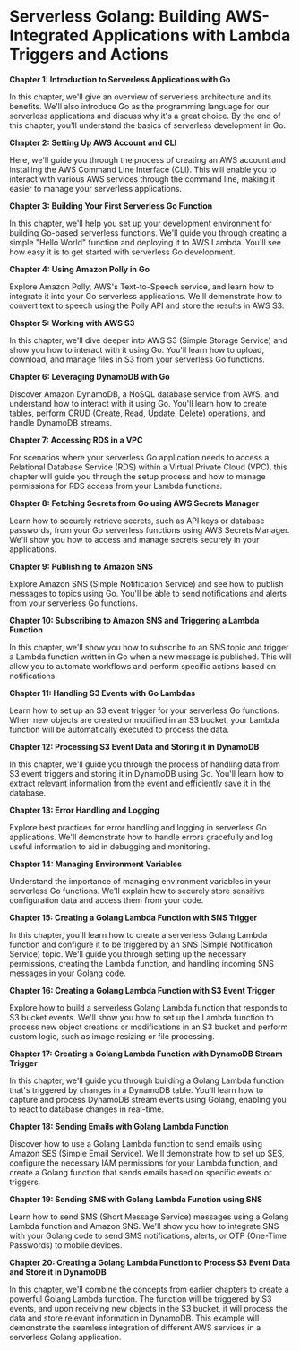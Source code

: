 # Serverless Golang: Building AWS-Integrated Applications with Lambda Triggers and Actions

**Chapter 1: Introduction to Serverless Applications with Go**

In this chapter, we'll give an overview of serverless architecture and its benefits. We'll also introduce Go as the programming language for our serverless applications and discuss why it's a great choice. By the end of this chapter, you'll understand the basics of serverless development in Go.

**Chapter 2: Setting Up AWS Account and CLI**

Here, we'll guide you through the process of creating an AWS account and installing the AWS Command Line Interface (CLI). This will enable you to interact with various AWS services through the command line, making it easier to manage your serverless applications.

**Chapter 3: Building Your First Serverless Go Function**

In this chapter, we'll help you set up your development environment for building Go-based serverless functions. We'll guide you through creating a simple "Hello World" function and deploying it to AWS Lambda. You'll see how easy it is to get started with serverless Go development.

**Chapter 4: Using Amazon Polly in Go**

Explore Amazon Polly, AWS's Text-to-Speech service, and learn how to integrate it into your Go serverless applications. We'll demonstrate how to convert text to speech using the Polly API and store the results in AWS S3.

**Chapter 5: Working with AWS S3**

In this chapter, we'll dive deeper into AWS S3 (Simple Storage Service) and show you how to interact with it using Go. You'll learn how to upload, download, and manage files in S3 from your serverless Go functions.

**Chapter 6: Leveraging DynamoDB with Go**

Discover Amazon DynamoDB, a NoSQL database service from AWS, and understand how to interact with it using Go. You'll learn how to create tables, perform CRUD (Create, Read, Update, Delete) operations, and handle DynamoDB streams.

**Chapter 7: Accessing RDS in a VPC**

For scenarios where your serverless Go application needs to access a Relational Database Service (RDS) within a Virtual Private Cloud (VPC), this chapter will guide you through the setup process and how to manage permissions for RDS access from your Lambda functions.

**Chapter 8: Fetching Secrets from Go using AWS Secrets Manager**

Learn how to securely retrieve secrets, such as API keys or database passwords, from your Go serverless functions using AWS Secrets Manager. We'll show you how to access and manage secrets securely in your applications.

**Chapter 9: Publishing to Amazon SNS**

Explore Amazon SNS (Simple Notification Service) and see how to publish messages to topics using Go. You'll be able to send notifications and alerts from your serverless Go functions.

**Chapter 10: Subscribing to Amazon SNS and Triggering a Lambda Function**

In this chapter, we'll show you how to subscribe to an SNS topic and trigger a Lambda function written in Go when a new message is published. This will allow you to automate workflows and perform specific actions based on notifications.

**Chapter 11: Handling S3 Events with Go Lambdas**

Learn how to set up an S3 event trigger for your serverless Go functions. When new objects are created or modified in an S3 bucket, your Lambda function will be automatically executed to process the data.

**Chapter 12: Processing S3 Event Data and Storing it in DynamoDB**

In this chapter, we'll guide you through the process of handling data from S3 event triggers and storing it in DynamoDB using Go. You'll learn how to extract relevant information from the event and efficiently save it in the database.

**Chapter 13: Error Handling and Logging**

Explore best practices for error handling and logging in serverless Go applications. We'll demonstrate how to handle errors gracefully and log useful information to aid in debugging and monitoring.

**Chapter 14: Managing Environment Variables**

Understand the importance of managing environment variables in your serverless Go functions. We'll explain how to securely store sensitive configuration data and access them from your code.

**Chapter 15: Creating a Golang Lambda Function with SNS Trigger**

In this chapter, you'll learn how to create a serverless Golang Lambda function and configure it to be triggered by an SNS (Simple Notification Service) topic. We'll guide you through setting up the necessary permissions, creating the Lambda function, and handling incoming SNS messages in your Golang code.

**Chapter 16: Creating a Golang Lambda Function with S3 Event Trigger**

Explore how to build a serverless Golang Lambda function that responds to S3 bucket events. We'll show you how to set up the Lambda function to process new object creations or modifications in an S3 bucket and perform custom logic, such as image resizing or file processing.

**Chapter 17: Creating a Golang Lambda Function with DynamoDB Stream Trigger**

In this chapter, we'll guide you through building a Golang Lambda function that's triggered by changes in a DynamoDB table. You'll learn how to capture and process DynamoDB stream events using Golang, enabling you to react to database changes in real-time.

**Chapter 18: Sending Emails with Golang Lambda Function**

Discover how to use a Golang Lambda function to send emails using Amazon SES (Simple Email Service). We'll demonstrate how to set up SES, configure the necessary IAM permissions for your Lambda function, and create a Golang function that sends emails based on specific events or triggers.

**Chapter 19: Sending SMS with Golang Lambda Function using SNS**

Learn how to send SMS (Short Message Service) messages using a Golang Lambda function and Amazon SNS. We'll show you how to integrate SNS with your Golang code to send SMS notifications, alerts, or OTP (One-Time Passwords) to mobile devices.

**Chapter 20: Creating a Golang Lambda Function to Process S3 Event Data and Store it in DynamoDB**

In this chapter, we'll combine the concepts from earlier chapters to create a powerful Golang Lambda function. The function will be triggered by S3 events, and upon receiving new objects in the S3 bucket, it will process the data and store relevant information in DynamoDB. This example will demonstrate the seamless integration of different AWS services in a serverless Golang application.
